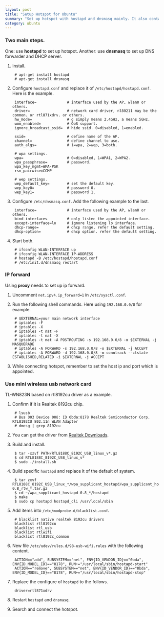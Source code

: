 ```yaml
---
layout: post
title: "Setup Hotspot for Ubuntu"
summary: "Set up hotspot with hostapd and dnsmasq mainly. It also contains how to set ip forward in order to use host proxy. And how to set up with wireless usb network card, which uses TL-WN823N based on Realtek driver as a example."
category: ubuntu
---
```


### Two main steps.

One: use __hostapd__ to set up hotspot. Another: use __dnsmasq__ to set up DNS forwarder and DHCP server.

1. Install.

        # apt-get install hostapd
        # apt-get install dnsmasq

2. Configure `hostapd.conf` and replace it of `/etc/hostapd/hostapd.conf`. Here is the example.

        interface=              # interface used by the AP, wlan0 or others.
        driver=                 # network card driver, nl80211 may be the common. or rtl871xdrv. or others.
        hw_mode=                # g simply means 2.4GHz, a means 5GHz.
        wmm_enabled=            # QoS support.
        ignore_broadcast_ssid=  # hide ssid. 0=disabled, 1=enabled.

        ssid=                   # define name of the AP.
        channel=                # define channel to use.
        auth_algs=              # 1=wpa, 2=wep, 3=both.

        # wpa settings.
        wpa=                    # 0=disabled, 1=WPA1, 2=WPA2. 
        wpa_passphrase=         # password.
        wpa_key_mgmt=WPA-PSK 
        rsn_pairwise=CCMP

        # wep settings.
        wep_default_key=        # set the default key.
        wep_key0=               # password 0.
        wep_key1=               # password 1.

3. Configure `/etc/dnsmasq.conf`. Add the following example to the last.

        interface=              # interface used by the AP, wlan0 or others.
        bind-interfaces         # only listen the appointed interface.
        except-interface=lo     # ignore listening lo interface.
        dhcp-range=             # dhcp range. refer the default setting.
        dhcp-option=            # dhcp option. refer the default setting.

4. Start both.

        # ifconfig WLAN-INTERFACE up
        # ifconfig WLAN-INTERFACE IP-ADDRESS
        # hostapd -B /etc/hostapd/hostapd.conf
        # /etc/init.d/dnsmasq restart


### IP forward

Using __proxy__ needs to set up ip forward. 

1. Uncomment `net.ipv4.ip_forward=1` in `/etc/sysctl.conf`.

2. Run the following shell commands. Here using `192.168.0.0/8` for example.

        # $EXTERNAL=your main network interface
        # iptables -F
        # iptables -X
        # iptables -t nat -F
        # iptables -t nat -X
        # iptables -t nat -A POSTROUTING -s 192.168.0.0/8 -o $EXTERNAL -j MASQUERADE
        # iptables -A FORWARD -s 192.168.0.0/8 -o $EXTERNAL -j ACCEPT
        # iptables -A FORWARD -d 192.168.0.0/8 -m conntrack --ctstate ESTABLISHED,RELATED -i $EXTERNAL -j ACCEPT

3. While connecting hotspot, remember to set the host ip and port which is appointed.


### Use mini wireless usb network card

TL-WN823N based on rtl8192cu driver as a example.

1. Confirm if it is Realtek 8192cu chip.

        # lsusb
        # Bus 003 Device 008: ID 0bda:8178 Realtek Semiconductor Corp. RTL8192CU 802.11n WLAN Adapter
        # dmesg | grep 8192cu

2. You can get the driver from [Realtek Downloads](http://www.realtek.com.tw/downloads/downloadsView.aspx?Langid=1&PNid=48&PFid=48&Level=5&Conn=4&DownTypeID=3&GetDown=false&Downloads=true#RTL8192CU).

3. Build and install.

        $ tar -xzvf PATH/RTL8188C_8192C_USB_linux_v*.gz
        $ cd RTL8188C_8192C_USB_linux_v*
        $ sudo ./install.sh

4. Build specific `hostapd` and replace it of the default of system.

        $ tar zxvf RTL8188C_8192C_USB_linux_*/wpa_supplicant_hostapd/wpa_supplicant_hostapd-0.8_rtw_*.tar.gz
        $ cd ~/wpa_supplicant_hostapd-0.8_*/hostapd
        $ make
        $ sudo cp hostapd hostapd_cli /usr/local/sbin

5. Add items into `/etc/modprobe.d/blacklist.conf`.

        # blacklist native realtek 8192cu drivers
        blacklist rtl8192cu
        blacklist rtl_usb
        blacklist rtlwifi
        blacklist rtl8192c_common

6. New file `/etc/udev/rules.d/98-usb-wifi.rules` with the following content.

        ACTION=="add", SUBSYSTEM=="net", ENV{ID_VENDOR_ID}=="0bda", ENV{ID_MODEL_ID}=="8178", RUN+="/usr/local/sbin/hostapd-start"
        ACTION=="remove", SUBSYSTEM=="net", ENV{ID_VENDOR_ID}=="0bda", ENV{ID_MODEL_ID}=="8178", RUN+="/usr/local/sbin/hostapd-stop"

7. Replace the configure of `hostapd` to the follows.

        driver=rtl871xdrv

8. Restart `hostapd` and `dnsmasq`.

9. Search and connect the hotspot.
